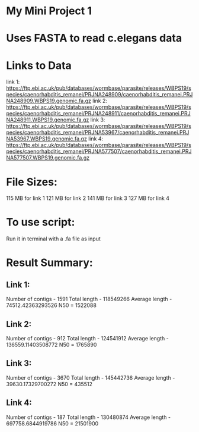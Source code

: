 # My Mini Project 1
# Uses FASTA to read c.elegans data

# Links to Data
link 1: https://ftp.ebi.ac.uk/pub/databases/wormbase/parasite/releases/WBPS19/species/caenorhabditis_remanei/PRJNA248909/caenorhabditis_remanei.PRJNA248909.WBPS19.genomic.fa.gz
link 2: https://ftp.ebi.ac.uk/pub/databases/wormbase/parasite/releases/WBPS19/species/caenorhabditis_remanei/PRJNA248911/caenorhabditis_remanei.PRJNA248911.WBPS19.genomic.fa.gz
link 3: https://ftp.ebi.ac.uk/pub/databases/wormbase/parasite/releases/WBPS19/species/caenorhabditis_remanei/PRJNA53967/caenorhabditis_remanei.PRJNA53967.WBPS19.genomic.fa.gz
link 4: https://ftp.ebi.ac.uk/pub/databases/wormbase/parasite/releases/WBPS19/species/caenorhabditis_remanei/PRJNA577507/caenorhabditis_remanei.PRJNA577507.WBPS19.genomic.fa.gz

# File Sizes:
115 MB for link 1
121 MB for link 2
141 MB for link 3
127 MB for link 4

# To use script:
Run it in terminal with a .fa file as input


# Result Summary:

## Link 1:
Number of contigs - 1591
Total length - 118549266
Average length - 74512.42363293526
N50 = 1522088

## Link 2: 
Number of contigs - 912
Total length - 124541912
Average length - 136559.11403508772
N50 = 1765890

## Link 3:
Number of contigs - 3670
Total length - 145442736
Average length - 39630.17329700272
N50 = 435512

## Link 4:
Number of contigs - 187
Total length - 130480874
Average length - 697758.6844919786
N50 = 21501900


